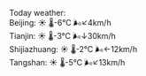 Today weather:  
Beijing: ☀️   🌡️-6°C 🌬️↙4km/h  
Tianjin: ☀️   🌡️-3°C 🌬️↓30km/h  
Shijiazhuang: ☀️   🌡️-2°C 🌬️←12km/h  
Tangshan: ☀️   🌡️-5°C 🌬️↙13km/h  
